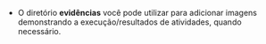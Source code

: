  - O diretório **evidências** você pode utilizar para adicionar imagens demonstrando a execução/resultados de atividades, quando necessário.